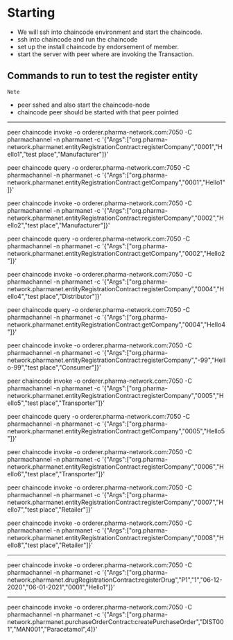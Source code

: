 # Starting

- We will ssh into chaincode environment and start the chaincode.
- ssh into chaincode and run the chaincode
- set up the install chaincode by endorsement of member.
- start the server with peer where are invoking the Transaction.

## Commands to run to test the register entity

`Note`

- peer sshed and also start the chaincode-node
- chaincode peer should be started with that peer pointed

---

peer chaincode invoke -o orderer.pharma-network.com:7050 -C pharmachannel
-n pharmanet -c '{"Args":["org.pharma-network.pharmanet.entityRegistrationContract:registerCompany","0001","Hello1","test place","Manufacturer"]}'

peer chaincode query -o orderer.pharma-network.com:7050 -C pharmachannel -n pharmanet -c '{"Args":["org.pharma-network.pharmanet.entityRegistrationContract:getCompany","0001","Hello1"]}'

peer chaincode invoke -o orderer.pharma-network.com:7050 -C pharmachannel -n pharmanet -c '{"Args":["org.pharma-network.pharmanet.entityRegistrationContract:registerCompany","0002","Hello2","test place","Manufacturer"]}'

peer chaincode query -o orderer.pharma-network.com:7050 -C pharmachannel -n pharmanet -c '{"Args":["org.pharma-network.pharmanet.entityRegistrationContract:getCompany","0002","Hello2"]}'

peer chaincode invoke -o orderer.pharma-network.com:7050 -C pharmachannel -n pharmanet -c '{"Args":["org.pharma-network.pharmanet.entityRegistrationContract:registerCompany","0004","Hello4","test place","Distributor"]}'

peer chaincode query -o orderer.pharma-network.com:7050 -C pharmachannel -n pharmanet -c '{"Args":["org.pharma-network.pharmanet.entityRegistrationContract:getCompany","0004","Hello4"]}'

peer chaincode invoke -o orderer.pharma-network.com:7050 -C pharmachannel -n pharmanet -c '{"Args":["org.pharma-network.pharmanet.entityRegistrationContract:registerCompany","-99","Hello-99","test place","Consumer"]}'

peer chaincode invoke -o orderer.pharma-network.com:7050 -C pharmachannel -n pharmanet -c '{"Args":["org.pharma-network.pharmanet.entityRegistrationContract:registerCompany","0005","Hello5","test place","Transporter"]}'

peer chaincode query -o orderer.pharma-network.com:7050 -C pharmachannel -n pharmanet -c '{"Args":["org.pharma-network.pharmanet.entityRegistrationContract:getCompany","0005","Hello5"]}'

peer chaincode invoke -o orderer.pharma-network.com:7050 -C pharmachannel -n pharmanet -c '{"Args":["org.pharma-network.pharmanet.entityRegistrationContract:registerCompany","0006","Hello6","test place","Transporter"]}'

peer chaincode invoke -o orderer.pharma-network.com:7050 -C pharmachannel -n pharmanet -c '{"Args":["org.pharma-network.pharmanet.entityRegistrationContract:registerCompany","0007","Hello7","test place","Retailer"]}'

peer chaincode invoke -o orderer.pharma-network.com:7050 -C pharmachannel -n pharmanet -c '{"Args":["org.pharma-network.pharmanet.entityRegistrationContract:registerCompany","0008","Hello8","test place","Retailer"]}'

---

peer chaincode invoke -o orderer.pharma-network.com:7050 -C pharmachannel -n pharmanet -c '{"Args":["org.pharma-network.pharmanet.drugRegistrationContract:registerDrug","P1","1","06-12-2020","06-01-2021","0001","Hello1"]}'

---

peer chaincode invoke -o orderer.pharma-network.com:7050 -C pharmachannel -n pharmanet -c '{"Args":["org.pharma-network.pharmanet.purchaseOrderContract:createPurchaseOrder","DIST001","MAN001","Paracetamol",4]}'
